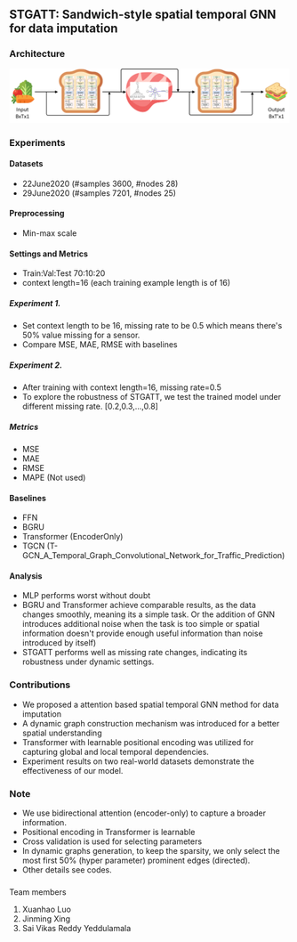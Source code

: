 STGATT: Sandwich-style spatial temporal GNN for data imputation
---
### Architecture
![STGATT](STGATT.png)

### Experiments

#### Datasets
* 22June2020 (#samples 3600, #nodes 28)
* 29June2020 (#samples 7201, #nodes 25)

#### Preprocessing
* Min-max scale

#### Settings and Metrics
* Train:Val:Test 70:10:20
* context length=16 (each training example length is of 16)

##### Experiment 1.
* Set context length to be 16, missing rate to be 0.5 which means there's 50% value missing for a sensor. 
* Compare MSE, MAE, RMSE with baselines

##### Experiment 2.
* After training with context length=16, missing rate=0.5
* To explore the robustness of STGATT, we test the trained model under different missing rate. [0.2,0.3,...,0.8]
  
##### Metrics
* MSE
* MAE
* RMSE
* MAPE (Not used)

#### Baselines
* FFN
* BGRU
* Transformer (EncoderOnly)
* TGCN (T-GCN_A_Temporal_Graph_Convolutional_Network_for_Traffic_Prediction)

#### Analysis
* MLP performs worst without doubt
* BGRU and Transformer achieve comparable results, as the data changes smoothly, meaning its a simple task. Or the addition of GNN introduces additional noise when the task is too simple or spatial information doesn't provide enough useful information than noise introduced by itself)
* STGATT performs well as missing rate changes, indicating its robustness under dynamic settings.

### Contributions
* We proposed a attention based spatial temporal GNN method for data imputation
* A dynamic graph construction mechanism was introduced for a better spatial understanding
* Transformer with learnable positional encoding was utilized for capturing global and local temporal dependencies.
* Experiment results on two real-world datasets demonstrate the effectiveness of our model.

### Note
* We use bidirectional attention (encoder-only) to capture a broader information.
* Positional encoding in Transformer is learnable
* Cross validation is used for selecting parameters
* In dynamic graphs generation, to keep the sparsity, we only select the most first 50% (hyper parameter) prominent edges (directed).
* Other details see codes.

###
Team members
1. Xuanhao Luo
2. Jinming Xing
3. Sai Vikas Reddy Yeddulamala